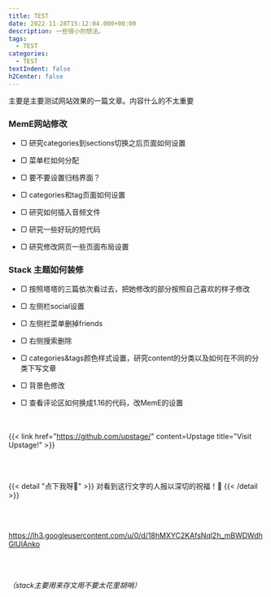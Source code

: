 ```yaml
---
title: TEST
date: 2022-11-28T15:12:04.000+00:00
description: 一些很小的想法。
tags:
  - TEST
categories:
  - TEST
textIndent: false
h2Center: false
---
```

主要是主要测试网站效果的一篇文章。内容什么的不太重要

### MemE网站修改

* ▢ 研究categories到sections切换之后页面如何设置


* ▢ 菜单栏如何分配


* ▢ 要不要设置归档界面？


* ▢ categories和tag页面如何设置


* ▢ 研究如何插入音频文件


* ▢ 研究一些好玩的短代码


* ▢ 研究修改网页一些页面布局设置

### Stack 主题如何装修

* ▢ 按照塔塔的三篇依次看过去，把她修改的部分按照自己喜欢的样子修改


* ▢ 左侧栏social设置


* ▢ 左侧栏菜单删掉friends


* ▢ 右侧搜索删除


* ▢ categories&tags颜色样式设置，研究content的分类以及如何在不同的分类下写文章


* ▢ 背景色修改


* ▢ 查看评论区如何换成1.16的代码，改MemE的设置



<br><br/>{{< link href="https://github.com/upstage/" content=Upstage title="Visit Upstage!" >}}

<br><br/>

{{< detail "点下我呀🎁" >}}
对看到这行文字的人报以深切的祝福！🥰
{{< /detail >}}

<br><br/>

https://lh3.googleusercontent.com/u/0/d/18hMXYC2KAfsNql2h_mBWDWdhGlUIAnko

<br><br/>

_（stack主要用来存文用不要太花里胡哨）_